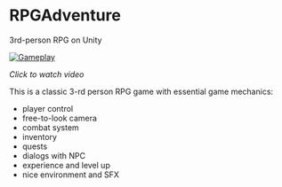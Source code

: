 # RPGAdventure

3rd-person RPG on Unity

[![Gameplay](http://img.youtube.com/vi/osCme_ffLK8/0.jpg)](https://youtu.be/osCme_ffLK8 "Unity RPG Game")

*Click to watch video*

This is a classic 3-rd person RPG game with essential game mechanics:
- player control
- free-to-look camera
- combat system
- inventory
- quests
- dialogs with NPC
- experience and level up
- nice environment and SFX
